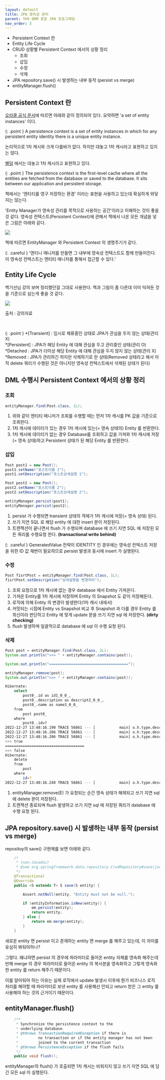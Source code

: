 ```yaml
---
layout: default
title: JPA 영속성 관리
parent: 자바 ORM 표준 JPA 프로그래밍
nav_order: 3
---
```


- Persistent Context 란
- Entity Life Cycle
- CRUD 상황별 Persistent Context 에서의 상황 정리 
  - 조회
  - 삽입
  - 수정
  - 삭제
- JPA repository.save() 시 발생하는 내부 동작 (persist vs merge)
- entityManager.flush()

## Persistent Context 란

[오라클 공식 문서](https://docs.oracle.com/javaee/7/api/javax/persistence/EntityManager.html)에 따르면 아래와 같이 정의되어 있다. 요약하면 'a set of entity instances' 이다.

{: .point }
A persistence context is a set of entity instances in which for any persistent entity identity there is a unique entity instance.

논리적으로 1차 캐시와 크게 다를바가 없다. 하지만 대놓고 1차 캐시라고 표현하고 있지는 않다.

[밸덩](https://www.baeldung.com/jpa-hibernate-persistence-context) 에서는 대놓고 1차 캐시라고 표현하고 있다.

{: .point }
The persistence context is the first-level cache where all the entities are fetched from the database or saved to the database.
It sits between our application and persistent storage.

책에서는 '엔티티를 영구 저장하는 환경' 이라는 표현을 사용하고 있는데 확실하게 와닿지는 않는다.

'Entity Manager가 영속성 관리를 목적으로 사용하는 공간'이라고 이해하는 것이 좋을 것 같다.
영속성 컨텍스트(Persistent Context)에 관해서 책에서 나온 모든 개념을 넣은 그림은 아래와 같다.

![](/images/concept-persistent-context.png)

책에 따르면 EntityManager 와 Persistent Context 의 생명주기가 같다.

{: .careful }
'엔티니 매니저를 만들면 그 내부에 영속성 컨텍스트도 함께 만들어진다. 이 영속성 컨텍스트는 엔티티 매니저를 통해서 접근할 수 있다.' 

## Entity Life Cycle

백기선님 강의 보며 정리했던걸 그대로 사용한다. 책과 그림이 좀 다른데 이미 익혀둔 것을 기준으로 삼는게 좋을 것 같다.

![](/images/concept-entity-state.png)

출처 : 강의자료

<br>

{: .point }
*[Transient] : 임시로 체류중인 상태로 JPA가 관심을 두지 않는 상태(관리 X)<br>
*[Persistent] : JPA가 해당 Entity 에 대해 관심을 두고 관리중인 상태(관리 O)<br>
*Detached : JPA가 더이상 해당 Entity 에 대해 관심을 두지 않지 않는 상태(관리 X)<br>
*Removed : JPA가 관리하긴 하지만 삭제하기로 한 상태(Removed 상태라고 해서 아직 delete 쿼리가 수행된 것은 아니지만 영속성 컨텍스트에서 삭제된 상태가 된다)<br>

## DML 수행시 Persistent Context 에서의 상황 정리 

### 조회
```java
entityManager.find(Post.class, 1L);
```

1. 위와 같이 엔티티 매니저가 조회를 수행할 때는 먼저 1차 캐시를 PK 값을 기준으로 조회한다.
2. 1차 캐시에 데이터가 있는 경우 1차 캐시에 있는(= 영속 상태의) Entity 를 반환한다.
3. 1차 캐시에 데이터가 없는 경우 Database를 조회하고 값을 가져와 1차 캐시에 저장(= 영속 상태)하고 Persistent 상태가 된 해당 Entity 를 반환한다. 

### 삽입

```java
Post post1 = new Post();
post1.setName("포스트이름 1");
post1.setDescription("포스트상세설명 1");

Post post2 = new Post();
post2.setName("포스트이름 2");
post2.setDescription("포스트상세설명 2");

entityManager.persist(post1);
entityManager.persist(post2);
```

1. persist 가 수행되면 transient 상태의 객체가 1차 캐시에 저장(= 영속 상태) 된다.
2. 쓰기 지연 SQL 로 해당 entity 에 대한 insert 문이 저장된다.
3. 트랜젝션이 끝나면서 flush 가 수행되며 database 에 쓰기 지연 SQL 에 저장된 모든 쿼리를 수행요청 한다. <b>(transactional write behind)</b>

{: .careful }
GeneratedValue 전략이 IDENTITY 인 경우에는 영속성 컨텍스트 저장을 위한 ID 값 채번이 필요하므로 persist 발생과 동시에 insert 가 실행된다.

### 수정

```java
Post fisrtPost = entityManager.find(Post.class, 1L);
fisrtPost.setDescription("상세설명을 변경처리");
```

1. 조회 요청으로 1차 캐시에 없는 경우 database 에서 Entity 가져온다.
2. 가져온 Entity를 1차 캐시에 저장하며 Entity 의 Snapshot 도 같이 저장해둔다.
3. 로직에 의해 Entity 의 변경이 발생한다(1차 캐시 내에서)
4. 커밋되는 시점에 Entity vs Snapshot 비교 후 Snapshot 과 다를 경우 Entity 를 최신이라 판단하고 Entity 에 맞게 update 문을 쓰기 지연 sql 에 저장한다. <b>(dirty checking)</b>
5. flush 발생하며 일괄적으로 database 에 sql 이 수행 요청 된다.

### 삭제

```java
Post post = entityManager.find(Post.class, 2L);
System.out.println(">>> " + entityManager.contains(post));

System.out.println("====================================");

entityManager.remove(post);
System.out.println(">>> " + entityManager.contains(post));
```
```bash
Hibernate: 
    select
        post0_.id as id1_0_0_,
        post0_.description as descript2_0_0_,
        post0_.name as name3_0_0_ 
    from
        post post0_ 
    where
        post0_.id=?
2022-12-27 13:48:16.190 TRACE 56861 --- [           main] o.h.type.descriptor.sql.BasicBinder      : binding parameter [1] as [BIGINT] - [2]
2022-12-27 13:48:16.206 TRACE 56861 --- [           main] o.h.type.descriptor.sql.BasicExtractor   : extracted value ([descript2_0_0_] : [VARCHAR]) - [첫번째 포스트 상세]
2022-12-27 13:48:16.206 TRACE 56861 --- [           main] o.h.type.descriptor.sql.BasicExtractor   : extracted value ([name3_0_0_] : [VARCHAR]) - [첫번째 포스트 이름]
>>> true
====================================
>>> false
Hibernate: 
    delete 
    from
        post 
    where
        id=?
2022-12-27 13:48:16.240 TRACE 56861 --- [           main] o.h.type.descriptor.sql.BasicBinder      : binding parameter [1] as [BIGINT] - [2]
```

1. entityManager.remove(E) 가 요청되는 순간 영속 상태가 해제되고 쓰기 지연 sql 에 delete 문이 저장된다.
2. 트랜젝션 종료되며 flush 발생하고 쓰기 지연 sql 에 저장된 쿼리가 database 에 수행 요청 된다.

## JPA repository.save() 시 발생하는 내부 동작 (persist vs merge)

repositoy의 save() 구현체를 보면 아래와 같다.
```java
	/*
	 * (non-Javadoc)
	 * @see org.springframework.data.repository.CrudRepository#save(java.lang.Object)
	 */
	@Transactional
	@Override
	public <S extends T> S save(S entity) {

		Assert.notNull(entity, "Entity must not be null.");

		if (entityInformation.isNew(entity)) {
			em.persist(entity);
			return entity;
		} else {
			return em.merge(entity);
		}
	}
```

새로운 entity 면 persist 이고 존재하는 entity 면 merge 를 해주고 있는데, 이 차이를 유심히 봐둬야하나?

그렇다. 왜냐햐면 persist 의 경우에 파라미터로 들어온 entity 자체를 영속화 해주는데 반해 merge 의 경우 파라미터로 들어온 entity 의 복사본을 
영속화하고 그렇게 영속화 한 entity 를 return 해주기 때문이다.

이를 알아둬야 하는 이유는 실제 로직에서 update 발생시 이후에 뭔가 비즈니스 로직 처리를 해야할 때 파라미터로 보낸 entity 를 사용해선 안되고
return 받은 그 entity 를 사용해야 하는 것의 근거이기 때문이다.

## entityManager.flush()

```java
    /**
     * Synchronize the persistence context to the
     * underlying database.
     * @throws TransactionRequiredException if there is
     *         no transaction or if the entity manager has not been
     *         joined to the current transaction
     * @throws PersistenceException if the flush fails
     */
    public void flush();
```

entityManager의 flush() 가 호출되면 1차 캐시는 비워지지 않고 쓰기 지연 SQL 에 담긴 모든 sql 이 실행된다.